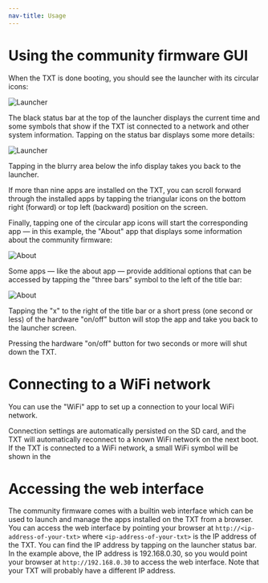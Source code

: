 ```yaml
---
nav-title: Usage
---
```

# Using the community firmware GUI

When the TXT is done booting, you should see the launcher with its circular icons:

![Launcher](https://raw.githubusercontent.com/wiki/ftCommunity/ftcommunity-TXT/txt_cw.jpg "example image with other apps")

The black status bar at the top of the launcher displays the current time and some symbols that show if the TXT ist connected to a network and other system information. Tapping on the status bar displays some more details:
 
![Launcher](https://raw.githubusercontent.com/wiki/ftCommunity/ftcommunity-TXT/launcher-with-info-menu.png "launcher with system info details")

Tapping in the blurry area below the info display takes you back to the launcher.

If more than nine apps are installed on the TXT, you can scroll forward through the installed apps by tapping the triangular icons on the bottom right (forward) or top left (backward) position on the screen.

Finally, tapping one of the circular app icons will start the corresponding app &mdash; in this example, the "About" app that displays some information about the community firmware:
 
![About](https://raw.githubusercontent.com/wiki/ftCommunity/ftcommunity-TXT/about.png "screenshot of the 'about' app")

Some apps &mdash; like the about app &mdash; provide additional options that can be accessed by tapping the "three bars" symbol to the left of the title bar:

![About](https://raw.githubusercontent.com/wiki/ftCommunity/ftcommunity-TXT/about-with-menu.png "screenshot of the 'about' app with ")

Tapping the "x" to the right of the title bar or a short press (one second or less) of the hardware "on/off" button will stop the app and take you back to the launcher screen.

Pressing the hardware "on/off" button for two seconds or more will shut down the TXT.

# Connecting to a WiFi network

You can use the "WiFi" app to set up a connection to your local WiFi network. 

Connection settings are automatically persisted on the SD card, and the TXT will automatically reconnect to a known WiFi network on the next boot. If the TXT is connected to a WiFi network, a small WiFi symbol will be shown in the 

# Accessing the web interface

The community firmware comes with a builtin web interface which can be used to launch and manage the apps installed on the TXT from a browser. You can access the web interface by pointing your browser at `http://<ip-address-of-your-txt>` where `<ip-address-of-your-txt>` is the IP address of the TXT. You can find the IP address by tapping on the launcher status bar. In the example above, the IP address is 192.168.0.30, so you would point your browser at `http://192.168.0.30` to access the web interface. Note that your TXT will probably have a different IP address.
